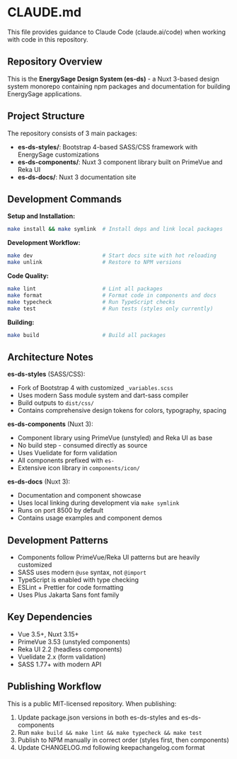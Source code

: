# CLAUDE.md

This file provides guidance to Claude Code (claude.ai/code) when working with code in this repository.

## Repository Overview

This is the **EnergySage Design System (es-ds)** - a Nuxt 3-based design system monorepo containing npm packages and documentation for building EnergySage applications.

## Project Structure

The repository consists of 3 main packages:

- **es-ds-styles/**: Bootstrap 4-based SASS/CSS framework with EnergySage customizations
- **es-ds-components/**: Nuxt 3 component library built on PrimeVue and Reka UI
- **es-ds-docs/**: Nuxt 3 documentation site

## Development Commands

**Setup and Installation:**
```bash
make install && make symlink  # Install deps and link local packages
```

**Development Workflow:**
```bash
make dev                      # Start docs site with hot reloading
make unlink                   # Restore to NPM versions
```

**Code Quality:**
```bash
make lint                     # Lint all packages
make format                   # Format code in components and docs
make typecheck                # Run TypeScript checks
make test                     # Run tests (styles only currently)
```

**Building:**
```bash
make build                    # Build all packages
```

## Architecture Notes

**es-ds-styles** (SASS/CSS):
- Fork of Bootstrap 4 with customized `_variables.scss`
- Uses modern Sass module system and dart-sass compiler
- Build outputs to `dist/css/`
- Contains comprehensive design tokens for colors, typography, spacing

**es-ds-components** (Nuxt 3):
- Component library using PrimeVue (unstyled) and Reka UI as base
- No build step - consumed directly as source
- Uses Vuelidate for form validation
- All components prefixed with `es-`
- Extensive icon library in `components/icon/`

**es-ds-docs** (Nuxt 3):
- Documentation and component showcase
- Uses local linking during development via `make symlink`
- Runs on port 8500 by default
- Contains usage examples and component demos

## Development Patterns

- Components follow PrimeVue/Reka UI patterns but are heavily customized
- SASS uses modern `@use` syntax, not `@import`
- TypeScript is enabled with type checking
- ESLint + Prettier for code formatting
- Uses Plus Jakarta Sans font family

## Key Dependencies

- Vue 3.5+, Nuxt 3.15+
- PrimeVue 3.53 (unstyled components)
- Reka UI 2.2 (headless components)
- Vuelidate 2.x (form validation)
- SASS 1.77+ with modern API

## Publishing Workflow

This is a public MIT-licensed repository. When publishing:
1. Update package.json versions in both es-ds-styles and es-ds-components
2. Run `make build && make lint && make typecheck && make test`
3. Publish to NPM manually in correct order (styles first, then components)
4. Update CHANGELOG.md following keepachangelog.com format
